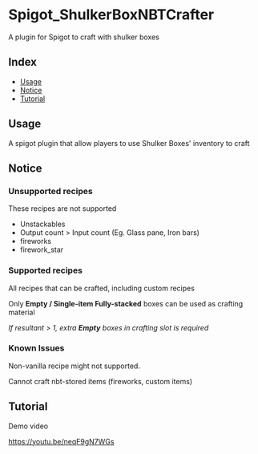 # Spigot_ShulkerBoxNBTCrafter
A plugin for Spigot to craft with shulker boxes

## Index
- [Usage](#Usage)
- [Notice](#Notice)
- [Tutorial](#Tutorial)

## Usage

A spigot plugin that allow players to use Shulker Boxes' inventory to craft


## Notice

### Unsupported recipes

These recipes are not supported
- Unstackables
- Output count > Input count (Eg. Glass pane, Iron bars)
- fireworks
- firework_star

### Supported recipes

All recipes that can be crafted, including custom recipes

Only **Empty / Single-item Fully-stacked** boxes can be used as crafting material

*If resultant > 1, extra __Empty__ boxes in crafting slot is required*

### Known Issues

Non-vanilla recipe might not supported.

Cannot craft nbt-stored items (fireworks, custom items)

## Tutorial
Demo video


https://youtu.be/neqF9gN7WGs

